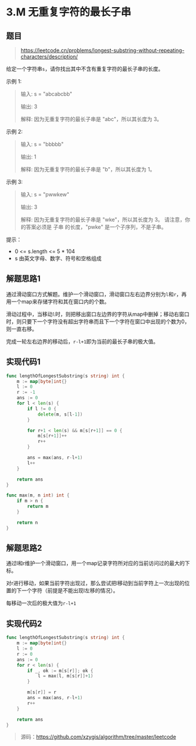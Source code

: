 # 3.M 无重复字符的最长子串

## 题目
> https://leetcode.cn/problems/longest-substring-without-repeating-characters/description/

给定一个字符串`s`，请你找出其中不含有重复字符的最长子串的长度。
 
示例 1:

> 输入: s = "abcabcbb"
>
> 输出: 3 
> 
> 解释: 因为无重复字符的最长子串是 "abc"，所以其长度为 3。

示例 2:

> 输入: s = "bbbbb"
> 
> 输出: 1
> 
> 解释: 因为无重复字符的最长子串是 "b"，所以其长度为 1。

示例 3:

> 输入: s = "pwwkew"
> 
> 输出: 3
> 
> 解释: 因为无重复字符的最长子串是 "wke"，所以其长度为 3。
     请注意，你的答案必须是 子串 的长度，"pwke" 是一个子序列，不是子串。


提示：

- 0 <= s.length <= 5 * 104
- s 由英文字母、数字、符号和空格组成

## 解题思路1
通过滑动窗口方式解题。维护一个滑动窗口，滑动窗口左右边界分别为`l`和`r`，再用一个map来存储字符和其在窗口内的个数。

滑动过程中，当移动`l`时，则把移出窗口左边界的字符从map中删掉；移动右窗口时，则只要下一个字符没有超出字符串而且下一个字符在窗口中出现的个数为0，则一直右移。

完成一轮左右边界的移动后，`r-l+1`即为当前的最长子串的极大值。

## 实现代码1

```go
func lengthOfLongestSubstring(s string) int {
	m := map[byte]int{}
	l := 0
	r := -1
	ans := 0
	for l < len(s) {
		if l != 0 {
			delete(m, s[l-1])
		}

		for r+1 < len(s) && m[s[r+1]] == 0 {
			m[s[r+1]]++
			r++
		}

		ans = max(ans, r-l+1)
		l++
	}

	return ans
}

func max(m, n int) int {
	if m > n {
		return m
	}

	return n
}
```

## 解题思路2
通过l和r维护一个滑动窗口，用一个map记录字符所对应的当前访问过的最大的下标。

对r进行移动，如果当前字符出现过，那么尝试把l移动到当前字符上一次出现的位置的下一个字符（前提是不能出现l左移的情况）。

每移动一次后的极大值为`r-l+1`

## 实现代码2
```go
func lengthOfLongestSubstring(s string) int {
	m := map[byte]int{}
	l := 0
	r := 0
	ans := 0
	for r < len(s) {
		if _, ok := m[s[r]]; ok {
			l = max(l, m[s[r]]+1)
		}

		m[s[r]] = r
		ans = max(ans, r-l+1)
		r++
	}

	return ans
}
```


> 源码：https://github.com/xzygis/algorithm/tree/master/leetcode